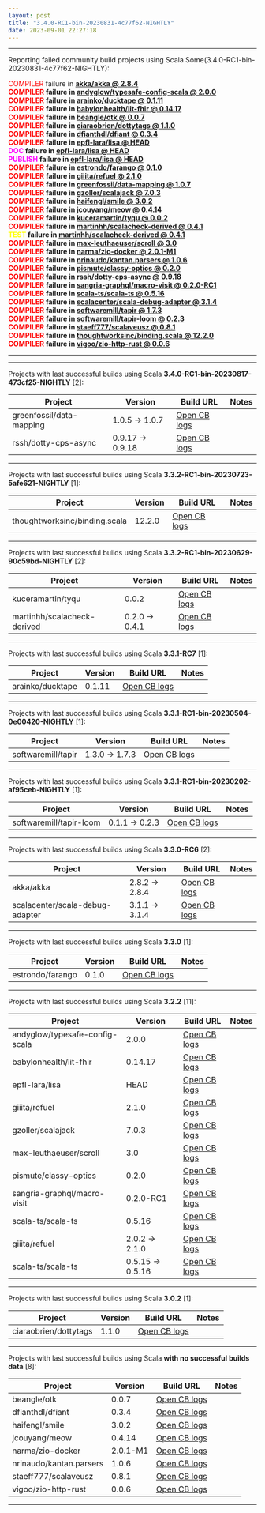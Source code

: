 ```yaml
---
layout: post
title: "3.4.0-RC1-bin-20230831-4c77f62-NIGHTLY"
date: 2023-09-01 22:27:18
---
```


<hr>
Reporting failed community build projects using Scala Some(3.4.0-RC1-bin-20230831-4c77f62-NIGHTLY):<br>

<span style="color:red">COMPILER</span> failure in <span style="font-weight:bold">[akka/akka @ 2.8.4](https://github.com/VirtusLab/community-build3/actions/runs/6053540629/job/16430047520)<br>
<span style="color:red">COMPILER</span> failure in <span style="font-weight:bold">[andyglow/typesafe-config-scala @ 2.0.0](https://github.com/VirtusLab/community-build3/actions/runs/6053540629/job/16431036381)<br>
<span style="color:red">COMPILER</span> failure in <span style="font-weight:bold">[arainko/ducktape @ 0.1.11](https://github.com/VirtusLab/community-build3/actions/runs/6053540629/job/16431036584)<br>
<span style="color:red">COMPILER</span> failure in <span style="font-weight:bold">[babylonhealth/lit-fhir @ 0.14.17](https://github.com/VirtusLab/community-build3/actions/runs/6053540629/job/16430048439)<br>
<span style="color:red">COMPILER</span> failure in <span style="font-weight:bold">[beangle/otk @ 0.0.7](https://github.com/VirtusLab/community-build3/actions/runs/6053525493/job/16430784193)<br>
<span style="color:red">COMPILER</span> failure in <span style="font-weight:bold">[ciaraobrien/dottytags @ 1.1.0](https://github.com/VirtusLab/community-build3/actions/runs/6053540629/job/16431038547)<br>
<span style="color:red">COMPILER</span> failure in <span style="font-weight:bold">[dfianthdl/dfiant @ 0.3.4](https://github.com/VirtusLab/community-build3/actions/runs/6053540629/job/16431688112)<br>
<span style="color:red">COMPILER</span> failure in <span style="font-weight:bold">[epfl-lara/lisa @ HEAD](https://github.com/VirtusLab/community-build3/actions/runs/6053540629/job/16430050992)<br>
<span style="color:magenta">DOC     </span> failure in <span style="font-weight:bold">[epfl-lara/lisa @ HEAD](https://github.com/VirtusLab/community-build3/actions/runs/6053540629/job/16430050992)<br>
<span style="color:magenta">PUBLISH </span> failure in <span style="font-weight:bold">[epfl-lara/lisa @ HEAD](https://github.com/VirtusLab/community-build3/actions/runs/6053540629/job/16430050992)<br>
<span style="color:red">COMPILER</span> failure in <span style="font-weight:bold">[estrondo/farango @ 0.1.0](https://github.com/VirtusLab/community-build3/actions/runs/6053525493/job/16429269019)<br>
<span style="color:red">COMPILER</span> failure in <span style="font-weight:bold">[giiita/refuel @ 2.1.0](https://github.com/VirtusLab/community-build3/actions/runs/6053540629/job/16431041561)<br>
<span style="color:red">COMPILER</span> failure in <span style="font-weight:bold">[greenfossil/data-mapping @ 1.0.7](https://github.com/VirtusLab/community-build3/actions/runs/6053525493/job/16429271852)<br>
<span style="color:red">COMPILER</span> failure in <span style="font-weight:bold">[gzoller/scalajack @ 7.0.3](https://github.com/VirtusLab/community-build3/actions/runs/6053540629/job/16431042346)<br>
<span style="color:red">COMPILER</span> failure in <span style="font-weight:bold">[haifengl/smile @ 3.0.2](https://github.com/VirtusLab/community-build3/actions/runs/6053540629/job/16430048566)<br>
<span style="color:red">COMPILER</span> failure in <span style="font-weight:bold">[jcouyang/meow @ 0.4.14](https://github.com/VirtusLab/community-build3/actions/runs/6053540629/job/16431043820)<br>
<span style="color:red">COMPILER</span> failure in <span style="font-weight:bold">[kuceramartin/tyqu @ 0.0.2](https://github.com/VirtusLab/community-build3/actions/runs/6053540629/job/16430052306)<br>
<span style="color:red">COMPILER</span> failure in <span style="font-weight:bold">[martinhh/scalacheck-derived @ 0.4.1](https://github.com/VirtusLab/community-build3/actions/runs/6053525493/job/16429283985)<br>
<span style="color:yellow">TEST    </span> failure in <span style="font-weight:bold">[martinhh/scalacheck-derived @ 0.4.1](https://github.com/VirtusLab/community-build3/actions/runs/6053525493/job/16429283985)<br>
<span style="color:red">COMPILER</span> failure in <span style="font-weight:bold">[max-leuthaeuser/scroll @ 3.0](https://github.com/VirtusLab/community-build3/actions/runs/6053540629/job/16430053091)<br>
<span style="color:red">COMPILER</span> failure in <span style="font-weight:bold">[narma/zio-docker @ 2.0.1-M1](https://github.com/VirtusLab/community-build3/actions/runs/6053525493/job/16429286246)<br>
<span style="color:red">COMPILER</span> failure in <span style="font-weight:bold">[nrinaudo/kantan.parsers @ 1.0.6](https://github.com/VirtusLab/community-build3/actions/runs/6053540629/job/16431691340)<br>
<span style="color:red">COMPILER</span> failure in <span style="font-weight:bold">[pismute/classy-optics @ 0.2.0](https://github.com/VirtusLab/community-build3/actions/runs/6053525493/job/16430786605)<br>
<span style="color:red">COMPILER</span> failure in <span style="font-weight:bold">[rssh/dotty-cps-async @ 0.9.18](https://github.com/VirtusLab/community-build3/actions/runs/6053540629/job/16430054035)<br>
<span style="color:red">COMPILER</span> failure in <span style="font-weight:bold">[sangria-graphql/macro-visit @ 0.2.0-RC1](https://github.com/VirtusLab/community-build3/actions/runs/6053540629/job/16431050628)<br>
<span style="color:red">COMPILER</span> failure in <span style="font-weight:bold">[scala-ts/scala-ts @ 0.5.16](https://github.com/VirtusLab/community-build3/actions/runs/6053540629/job/16430054987)<br>
<span style="color:red">COMPILER</span> failure in <span style="font-weight:bold">[scalacenter/scala-debug-adapter @ 3.1.4](https://github.com/VirtusLab/community-build3/actions/runs/6053540629/job/16431693352)<br>
<span style="color:red">COMPILER</span> failure in <span style="font-weight:bold">[softwaremill/tapir @ 1.7.3](https://github.com/VirtusLab/community-build3/actions/runs/6053540629/job/16430049089)<br>
<span style="color:red">COMPILER</span> failure in <span style="font-weight:bold">[softwaremill/tapir-loom @ 0.2.3](https://github.com/VirtusLab/community-build3/actions/runs/6053540629/job/16431695391)<br>
<span style="color:red">COMPILER</span> failure in <span style="font-weight:bold">[staeff777/scalaveusz @ 0.8.1](https://github.com/VirtusLab/community-build3/actions/runs/6053540629/job/16431055894)<br>
<span style="color:red">COMPILER</span> failure in <span style="font-weight:bold">[thoughtworksinc/binding.scala @ 12.2.0](https://github.com/VirtusLab/community-build3/actions/runs/6053540629/job/16431056825)<br>
<span style="color:red">COMPILER</span> failure in <span style="font-weight:bold">[vigoo/zio-http-rust @ 0.0.6](https://github.com/VirtusLab/community-build3/actions/runs/6053525493/job/16429253214)<br>
<hr>
<hr>
Projects with last successful builds using Scala <span style="font-weight:bold">3.4.0-RC1-bin-20230817-473cf25-NIGHTLY</span> [2]:<br>

| Project | Version | Build URL | Notes |
| ------- | ------- | --------- | ----- |
| greenfossil/data-mapping | 1.0.5 -> 1.0.7 | [Open CB logs](https://github.com/VirtusLab/community-build3/actions/runs/6053525493/job/16429271852) |  |
| rssh/dotty-cps-async | 0.9.17 -> 0.9.18 | [Open CB logs](https://github.com/VirtusLab/community-build3/actions/runs/6053540629/job/16430054035) |  |
<hr>
Projects with last successful builds using Scala <span style="font-weight:bold">3.3.2-RC1-bin-20230723-5afe621-NIGHTLY</span> [1]:<br>

| Project | Version | Build URL | Notes |
| ------- | ------- | --------- | ----- |
| thoughtworksinc/binding.scala | 12.2.0 | [Open CB logs](https://github.com/VirtusLab/community-build3/actions/runs/6053540629/job/16431056825) |  |
<hr>
Projects with last successful builds using Scala <span style="font-weight:bold">3.3.2-RC1-bin-20230629-90c59bd-NIGHTLY</span> [2]:<br>

| Project | Version | Build URL | Notes |
| ------- | ------- | --------- | ----- |
| kuceramartin/tyqu | 0.0.2 | [Open CB logs](https://github.com/VirtusLab/community-build3/actions/runs/6053540629/job/16430052306) |  |
| martinhh/scalacheck-derived | 0.2.0 -> 0.4.1 | [Open CB logs](https://github.com/VirtusLab/community-build3/actions/runs/6053525493/job/16429283985) |  |
<hr>
Projects with last successful builds using Scala <span style="font-weight:bold">3.3.1-RC7</span> [1]:<br>

| Project | Version | Build URL | Notes |
| ------- | ------- | --------- | ----- |
| arainko/ducktape | 0.1.11 | [Open CB logs](https://github.com/VirtusLab/community-build3/actions/runs/6053540629/job/16431036584) |  |
<hr>
Projects with last successful builds using Scala <span style="font-weight:bold">3.3.1-RC1-bin-20230504-0e00420-NIGHTLY</span> [1]:<br>

| Project | Version | Build URL | Notes |
| ------- | ------- | --------- | ----- |
| softwaremill/tapir | 1.3.0 -> 1.7.3 | [Open CB logs](https://github.com/VirtusLab/community-build3/actions/runs/6053540629/job/16430049089) |  |
<hr>
Projects with last successful builds using Scala <span style="font-weight:bold">3.3.1-RC1-bin-20230202-af95ceb-NIGHTLY</span> [1]:<br>

| Project | Version | Build URL | Notes |
| ------- | ------- | --------- | ----- |
| softwaremill/tapir-loom | 0.1.1 -> 0.2.3 | [Open CB logs](https://github.com/VirtusLab/community-build3/actions/runs/6053540629/job/16431695391) |  |
<hr>
Projects with last successful builds using Scala <span style="font-weight:bold">3.3.0-RC6</span> [2]:<br>

| Project | Version | Build URL | Notes |
| ------- | ------- | --------- | ----- |
| akka/akka | 2.8.2 -> 2.8.4 | [Open CB logs](https://github.com/VirtusLab/community-build3/actions/runs/6053540629/job/16430047520) |  |
| scalacenter/scala-debug-adapter | 3.1.1 -> 3.1.4 | [Open CB logs](https://github.com/VirtusLab/community-build3/actions/runs/6053540629/job/16431693352) |  |
<hr>
Projects with last successful builds using Scala <span style="font-weight:bold">3.3.0</span> [1]:<br>

| Project | Version | Build URL | Notes |
| ------- | ------- | --------- | ----- |
| estrondo/farango | 0.1.0 | [Open CB logs](https://github.com/VirtusLab/community-build3/actions/runs/6053525493/job/16429269019) |  |
<hr>
Projects with last successful builds using Scala <span style="font-weight:bold">3.2.2</span> [11]:<br>

| Project | Version | Build URL | Notes |
| ------- | ------- | --------- | ----- |
| andyglow/typesafe-config-scala | 2.0.0 | [Open CB logs](https://github.com/VirtusLab/community-build3/actions/runs/6053540629/job/16431036381) |  |
| babylonhealth/lit-fhir | 0.14.17 | [Open CB logs](https://github.com/VirtusLab/community-build3/actions/runs/6053540629/job/16430048439) |  |
| epfl-lara/lisa | HEAD | [Open CB logs](https://github.com/VirtusLab/community-build3/actions/runs/6053540629/job/16430050992) |  |
| giiita/refuel | 2.1.0 | [Open CB logs](https://github.com/VirtusLab/community-build3/actions/runs/6053540629/job/16431041561) |  |
| gzoller/scalajack | 7.0.3 | [Open CB logs](https://github.com/VirtusLab/community-build3/actions/runs/6053540629/job/16431042346) |  |
| max-leuthaeuser/scroll | 3.0 | [Open CB logs](https://github.com/VirtusLab/community-build3/actions/runs/6053540629/job/16430053091) |  |
| pismute/classy-optics | 0.2.0 | [Open CB logs](https://github.com/VirtusLab/community-build3/actions/runs/6053525493/job/16430786605) |  |
| sangria-graphql/macro-visit | 0.2.0-RC1 | [Open CB logs](https://github.com/VirtusLab/community-build3/actions/runs/6053540629/job/16431050628) |  |
| scala-ts/scala-ts | 0.5.16 | [Open CB logs](https://github.com/VirtusLab/community-build3/actions/runs/6053540629/job/16430054987) |  |
| giiita/refuel | 2.0.2 -> 2.1.0 | [Open CB logs](https://github.com/VirtusLab/community-build3/actions/runs/6053540629/job/16431041561) |  |
| scala-ts/scala-ts | 0.5.15 -> 0.5.16 | [Open CB logs](https://github.com/VirtusLab/community-build3/actions/runs/6053540629/job/16430054987) |  |
<hr>
Projects with last successful builds using Scala <span style="font-weight:bold">3.0.2</span> [1]:<br>

| Project | Version | Build URL | Notes |
| ------- | ------- | --------- | ----- |
| ciaraobrien/dottytags | 1.1.0 | [Open CB logs](https://github.com/VirtusLab/community-build3/actions/runs/6053540629/job/16431038547) |  |
<hr>
Projects with last successful builds using Scala <span style="font-weight:bold">with no successful builds data</span> [8]:<br>

| Project | Version | Build URL | Notes |
| ------- | ------- | --------- | ----- |
| beangle/otk | 0.0.7 | [Open CB logs](https://github.com/VirtusLab/community-build3/actions/runs/6053525493/job/16430784193) |  |
| dfianthdl/dfiant | 0.3.4 | [Open CB logs](https://github.com/VirtusLab/community-build3/actions/runs/6053540629/job/16431688112) |  |
| haifengl/smile | 3.0.2 | [Open CB logs](https://github.com/VirtusLab/community-build3/actions/runs/6053540629/job/16430048566) |  |
| jcouyang/meow | 0.4.14 | [Open CB logs](https://github.com/VirtusLab/community-build3/actions/runs/6053540629/job/16431043820) |  |
| narma/zio-docker | 2.0.1-M1 | [Open CB logs](https://github.com/VirtusLab/community-build3/actions/runs/6053525493/job/16429286246) |  |
| nrinaudo/kantan.parsers | 1.0.6 | [Open CB logs](https://github.com/VirtusLab/community-build3/actions/runs/6053540629/job/16431691340) |  |
| staeff777/scalaveusz | 0.8.1 | [Open CB logs](https://github.com/VirtusLab/community-build3/actions/runs/6053540629/job/16431055894) |  |
| vigoo/zio-http-rust | 0.0.6 | [Open CB logs](https://github.com/VirtusLab/community-build3/actions/runs/6053525493/job/16429253214) |  |
<hr>
